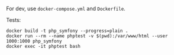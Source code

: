 For dev, use `docker-compose.yml` and `Dockerfile`.

Tests:

```
docker build -t php_symfony --progress=plain .
docker run --rm --name phptest -v $(pwd):/var/www/html --user 1000:1000 php_symfony
docker exec -it phptest bash
```